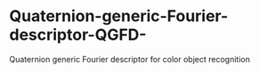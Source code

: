 # Quaternion-generic-Fourier-descriptor-QGFD-
Quaternion generic Fourier descriptor for color object recognition

